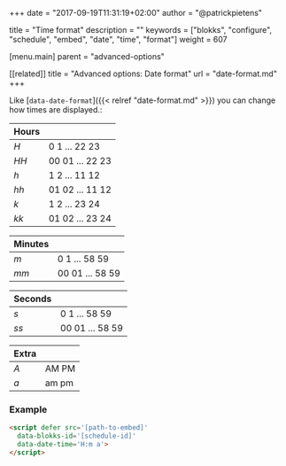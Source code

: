 +++
date            = "2017-09-19T11:31:19+02:00"
author          = "@patrickpietens"

title           = "Time format"
description     = ""
keywords        = ["blokks", "configure", "schedule", "embed", "date", "time", "format"]
weight          = 607

[menu.main]
parent          = "advanced-options"

[[related]]
title = "Advanced options: Date format"
url = "date-format.md"
+++

Like [`data-date-format`]({{< relref "date-format.md" >}}) you can change how times are displayed.:

| Hours |   |
|-------|---|
| *H* | 0 1 ... 22 23 |
| *HH* | 00 01 ... 22 23 |
| *h* | 1 2 ... 11 12 |
| *hh* | 01 02 ... 11 12 |
| *k* | 1 2 ... 23 24 |
| *kk* | 01 02 ... 23 24 |

| Minutes |   |
|---------|---|
| *m* | 0 1 ... 58 59 |
| *mm* | 00 01 ... 58 59 |

| Seconds |   |
|---------|---|
| *s* | 0 1 ... 58 59 |
| *ss* | 00 01 ... 58 59 |

| Extra |   |
|-------|---|
| *A* | AM PM |
| *a* | am pm |

### Example

```html
<script	defer src='[path-to-embed]'
  data-blokks-id='[schedule-id]'
  data-date-time='H:m a'>
</script>
```

